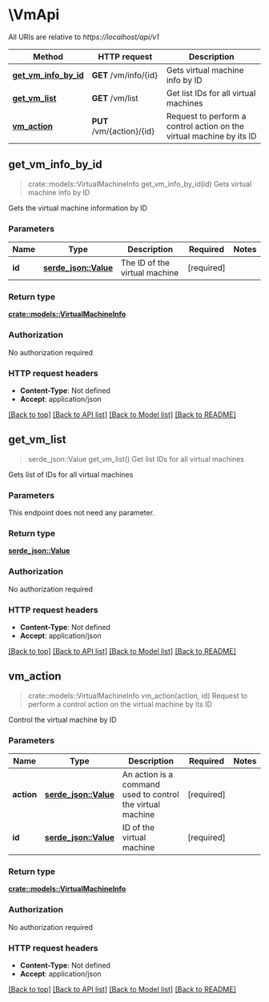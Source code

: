 # \VmApi

All URIs are relative to *https://localhost/api/v1*

Method | HTTP request | Description
------------- | ------------- | -------------
[**get_vm_info_by_id**](VmApi.md#get_vm_info_by_id) | **GET** /vm/info/{id} | Gets virtual machine info by ID
[**get_vm_list**](VmApi.md#get_vm_list) | **GET** /vm/list | Get list IDs for all virtual machines
[**vm_action**](VmApi.md#vm_action) | **PUT** /vm/{action}/{id} | Request to perform a control action on the virtual machine by its ID



## get_vm_info_by_id

> crate::models::VirtualMachineInfo get_vm_info_by_id(id)
Gets virtual machine info by ID

Gets the virtual machine information by ID

### Parameters


Name | Type | Description  | Required | Notes
------------- | ------------- | ------------- | ------------- | -------------
**id** | [**serde_json::Value**](.md) | The ID of the virtual machine | [required] |

### Return type

[**crate::models::VirtualMachineInfo**](VirtualMachineInfo.md)

### Authorization

No authorization required

### HTTP request headers

- **Content-Type**: Not defined
- **Accept**: application/json

[[Back to top]](#) [[Back to API list]](../README.md#documentation-for-api-endpoints) [[Back to Model list]](../README.md#documentation-for-models) [[Back to README]](../README.md)


## get_vm_list

> serde_json::Value get_vm_list()
Get list IDs for all virtual machines

Gets list of IDs for all virtual machines

### Parameters

This endpoint does not need any parameter.

### Return type

[**serde_json::Value**](serde_json::Value.md)

### Authorization

No authorization required

### HTTP request headers

- **Content-Type**: Not defined
- **Accept**: application/json

[[Back to top]](#) [[Back to API list]](../README.md#documentation-for-api-endpoints) [[Back to Model list]](../README.md#documentation-for-models) [[Back to README]](../README.md)


## vm_action

> crate::models::VirtualMachineInfo vm_action(action, id)
Request to perform a control action on the virtual machine by its ID

Control the virtual machine by ID

### Parameters


Name | Type | Description  | Required | Notes
------------- | ------------- | ------------- | ------------- | -------------
**action** | [**serde_json::Value**](.md) | An action is a command used to control the virtual machine | [required] |
**id** | [**serde_json::Value**](.md) | ID of the virtual machine | [required] |

### Return type

[**crate::models::VirtualMachineInfo**](VirtualMachineInfo.md)

### Authorization

No authorization required

### HTTP request headers

- **Content-Type**: Not defined
- **Accept**: application/json

[[Back to top]](#) [[Back to API list]](../README.md#documentation-for-api-endpoints) [[Back to Model list]](../README.md#documentation-for-models) [[Back to README]](../README.md)

